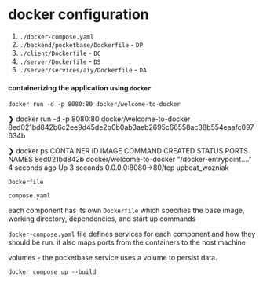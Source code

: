 #  docker configuration

1.  `./docker-compose.yaml` 
2.  `./backend/pocketbase/Dockerfile` - `DP` 
3.  `./client/Dockerfile` - `DC`
4.  `./server/Dockerfile` - `DS`
5.  `./server/services/aiy/Dockerfile` - `DA`


####  containerizing the application using `docker`

`docker run -d -p 8080:80 docker/welcome-to-docker`

❯ docker run -d -p 8080:80 docker/welcome-to-docker
8ed021bd842b6c2ee9d45de2b0b0ab3aeb2695c66558ac38b554eaafc097634b

❯ docker ps
CONTAINER ID   IMAGE                      COMMAND                  CREATED         STATUS         PORTS                  NAMES
8ed021bd842b   docker/welcome-to-docker   "/docker-entrypoint.…"   4 seconds ago   Up 3 seconds   0.0.0.0:8080->80/tcp   upbeat_wozniak

`Dockerfile`

`compose.yaml` 

each component has its own `Dockerfile` which specifies the base image, working directory, dependencies, and start up commands

`docker-compose.yaml`  file defines services for each component and how they should be run.  it also maps ports from the containers to the host machine

volumes -  the pocketbase service uses a volume to persist data.

`docker compose up --build`

